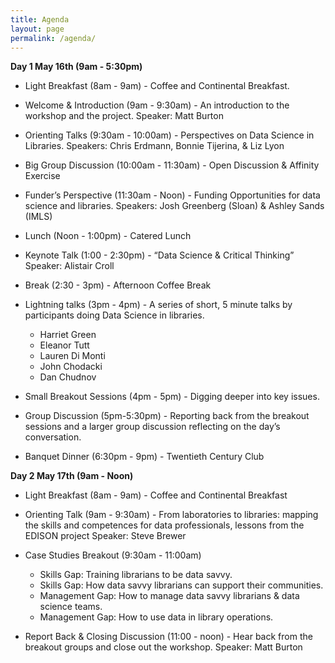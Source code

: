 ```yaml
---
title: Agenda
layout: page
permalink: /agenda/
---
```


**Day 1 May 16th (9am - 5:30pm)**

* Light Breakfast (8am - 9am) - Coffee and Continental Breakfast.

* Welcome & Introduction (9am - 9:30am) - An introduction to the workshop and the project. Speaker: Matt Burton
* Orienting Talks (9:30am - 10:00am) - Perspectives on Data Science in Libraries. Speakers: Chris Erdmann, Bonnie Tijerina, & Liz Lyon
* Big Group Discussion (10:00am - 11:30am) - Open Discussion & Affinity Exercise
* Funder’s Perspective (11:30am - Noon) - Funding Opportunities for data science and libraries. Speakers: Josh Greenberg (Sloan) & Ashley Sands (IMLS)

* Lunch (Noon - 1:00pm) - Catered Lunch

* Keynote Talk (1:00 - 2:30pm) - “Data Science & Critical Thinking”
Speaker: Alistair Croll
* Break (2:30 - 3pm) - Afternoon Coffee Break
* Lightning talks (3pm - 4pm) - A series of short, 5 minute talks by participants doing Data Science in libraries.
  * Harriet Green
  * Eleanor Tutt
  * Lauren Di Monti
  * John Chodacki 
  * Dan Chudnov
* Small Breakout Sessions (4pm - 5pm) - Digging deeper into key issues.
* Group Discussion (5pm-5:30pm) - Reporting back from the breakout sessions and a larger group discussion reflecting on the day’s conversation.

* Banquet Dinner (6:30pm - 9pm) - Twentieth Century Club

**Day 2 May 17th (9am - Noon)**

* Light Breakfast (8am - 9am) - Coffee and Continental Breakfast

* Orienting Talk (9am - 9:30am) - From laboratories to libraries: mapping the skills and competences for data professionals, lessons from the EDISON project Speaker: Steve Brewer
* Case Studies Breakout (9:30am - 11:00am)
  * Skills Gap: Training librarians to be data savvy.
  * Skills Gap: How data savvy librarians can support their communities.
  * Management Gap: How to manage data savvy librarians & data science teams.
  * Management Gap: How to use data in library operations.
* Report Back & Closing Discussion (11:00 - noon) - Hear back from the breakout groups and close out the workshop. Speaker: Matt Burton
